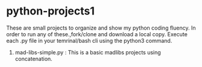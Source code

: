 # python-projects1

These are small projects to organize and show my python coding fluency. In order to run any of these.,fork/clone and download a local copy. Execute each .py file in your temrinal/bash cli using the python3 command.

1. mad-libs-simple.py : This is a basic madlibs projects using concatenation. 